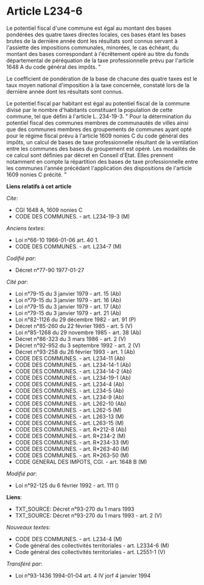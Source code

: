 # Article L234-6

Le potentiel fiscal d'une commune est égal au montant des bases pondérées des quatre taxes directes locales, ces bases étant
les bases brutes de la dernière année dont les résultats sont connus servant à l'assiette des impositions communales,
minorées, le cas échéant, du montant des bases correspondant à l'écrêtement opéré au titre du fonds départemental de
péréquation de la taxe professionnelle prévu par l'article 1648 A du code général des impôts. "

Le coefficient de pondération de la base de chacune des quatre taxes est le taux moyen national d'imposition à la taxe
concernée, constaté lors de la dernière année dont les résultats sont connus.

Le potentiel fiscal par habitant est égal au potentiel fiscal de la commune divisé par le nombre d'habitants constituant la
population de cette commune, tel que défini à l'article L. 234-19-3.    " Pour la détermination du potentiel fiscal des
communes membres de communautés de villes ainsi que des communes membres des groupements de communes ayant opté pour le
régime fiscal prévu à l'article 1609 nonies C du code général des impôts, un calcul de bases de taxe professionnelle
résultant de la ventilation entre les communes des bases du groupement est opéré. Les modalités de ce calcul sont définies
par décret en Conseil d'Etat. Elles prennent notamment en compte la répartition des bases de taxe professionnelle entre les
communes l'année précédant l'application des dispositions de l'article 1609 nonies C précité. "

**Liens relatifs à cet article**

_Cite_:

  - CGI 1648 A, 1609 nonies C
  - CODE DES COMMUNES. - art. L234-19-3 (M)

_Anciens textes_:

  - Loi n°66-10 1966-01-06 art. 40 1.
  - CODE DES COMMUNES. - art. L234-7 (M)

_Codifié par_:

  - Décret n°77-90 1977-01-27

_Cité par_:

  - Loi n°79-15 du 3 janvier 1979 - art. 15 (Ab)
  - Loi n°79-15 du 3 janvier 1979 - art. 16 (Ab)
  - Loi n°79-15 du 3 janvier 1979 - art. 17 (Ab)
  - Loi n°79-15 du 3 janvier 1979 - art. 21 (Ab)
  - Loi n°82-1126 du 29 décembre 1982 - art. 91 (P)
  - Décret n°85-260 du 22 février 1985 - art. 5 (V)
  - Loi n°85-1268 du 29 novembre 1985 - art. 38 (Ab)
  - Décret n°86-323 du 3 mars 1986 - art. 2 (V)
  - Décret n°92-952 du 3 septembre 1992 - art. 2 (V)
  - Décret n°93-258 du 26 février 1993 - art. 1 (Ab)
  - CODE DES COMMUNES. - art. L234-11 (Ab)
  - CODE DES COMMUNES. - art. L234-14-1 (Ab)
  - CODE DES COMMUNES. - art. L234-14-2 (Ab)
  - CODE DES COMMUNES. - art. L234-19-1 (Ab)
  - CODE DES COMMUNES. - art. L234-4 (Ab)
  - CODE DES COMMUNES. - art. L234-5 (Ab)
  - CODE DES COMMUNES. - art. L234-9 (Ab)
  - CODE DES COMMUNES. - art. L262-10 (Ab)
  - CODE DES COMMUNES. - art. L262-5 (M)
  - CODE DES COMMUNES. - art. L263-13 (M)
  - CODE DES COMMUNES. - art. L263-15 (M)
  - CODE DES COMMUNES. - art. R*212-8 (Ab)
  - CODE DES COMMUNES. - art. R*234-2 (M)
  - CODE DES COMMUNES. - art. R*234-33 (M)
  - CODE DES COMMUNES. - art. R*263-40 (M)
  - CODE DES COMMUNES. - art. R*263-50 (M)
  - CODE GENERAL DES IMPOTS, CGI. - art. 1648 B (M)

_Modifié par_:

  - Loi n°92-125 du 6 février 1992 - art. 111 ()

**Liens**:

  - TXT_SOURCE: Décret n°93-270 du 1 mars 1993
  - TXT_SOURCE: Décret n°93-270 du 1 mars 1993 - art. 2 (V)

_Nouveaux textes_:

  - CODE DES COMMUNES. - art. L234-4 (M)
  - Code général des collectivités territoriales - art. L2334-6 (M)
  - Code général des collectivités territoriales - art. L2551-1 (V)

_Transféré par_:

  - Loi n°93-1436 1994-01-04 art. 4 IV jorf 4 janvier 1994
